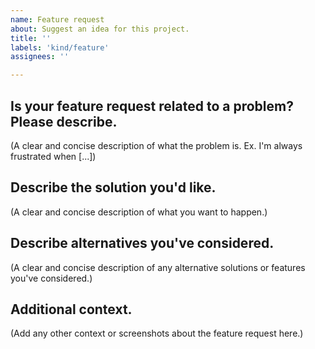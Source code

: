```yaml
---
name: Feature request
about: Suggest an idea for this project.
title: ''
labels: 'kind/feature'
assignees: ''

---
```


## Is your feature request related to a problem? Please describe.
(A clear and concise description of what the problem is. Ex. I'm always frustrated when [...])

## Describe the solution you'd like.
(A clear and concise description of what you want to happen.)

## Describe alternatives you've considered.
(A clear and concise description of any alternative solutions or features you've considered.)

## Additional context.
(Add any other context or screenshots about the feature request here.)
